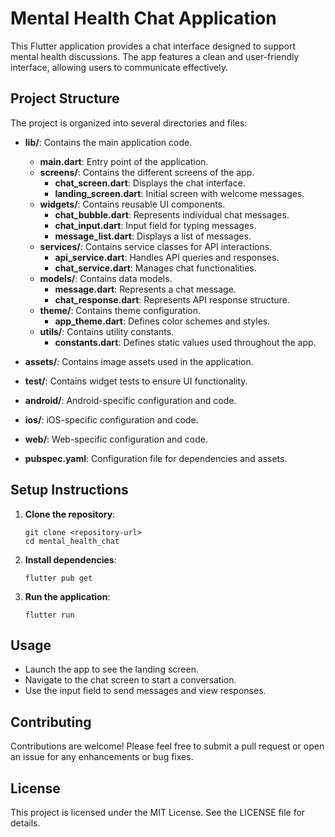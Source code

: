 # Mental Health Chat Application

This Flutter application provides a chat interface designed to support mental health discussions. The app features a clean and user-friendly interface, allowing users to communicate effectively.

## Project Structure

The project is organized into several directories and files:

- **lib/**: Contains the main application code.
  - **main.dart**: Entry point of the application.
  - **screens/**: Contains the different screens of the app.
    - **chat_screen.dart**: Displays the chat interface.
    - **landing_screen.dart**: Initial screen with welcome messages.
  - **widgets/**: Contains reusable UI components.
    - **chat_bubble.dart**: Represents individual chat messages.
    - **chat_input.dart**: Input field for typing messages.
    - **message_list.dart**: Displays a list of messages.
  - **services/**: Contains service classes for API interactions.
    - **api_service.dart**: Handles API queries and responses.
    - **chat_service.dart**: Manages chat functionalities.
  - **models/**: Contains data models.
    - **message.dart**: Represents a chat message.
    - **chat_response.dart**: Represents API response structure.
  - **theme/**: Contains theme configuration.
    - **app_theme.dart**: Defines color schemes and styles.
  - **utils/**: Contains utility constants.
    - **constants.dart**: Defines static values used throughout the app.

- **assets/**: Contains image assets used in the application.

- **test/**: Contains widget tests to ensure UI functionality.

- **android/**: Android-specific configuration and code.

- **ios/**: iOS-specific configuration and code.

- **web/**: Web-specific configuration and code.

- **pubspec.yaml**: Configuration file for dependencies and assets.

## Setup Instructions

1. **Clone the repository**:
   ```
   git clone <repository-url>
   cd mental_health_chat
   ```

2. **Install dependencies**:
   ```
   flutter pub get
   ```

3. **Run the application**:
   ```
   flutter run
   ```

## Usage

- Launch the app to see the landing screen.
- Navigate to the chat screen to start a conversation.
- Use the input field to send messages and view responses.

## Contributing

Contributions are welcome! Please feel free to submit a pull request or open an issue for any enhancements or bug fixes.

## License

This project is licensed under the MIT License. See the LICENSE file for details.
